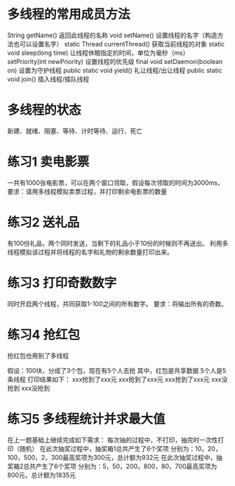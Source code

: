 # 多线程的常用成员方法

String getName()                 返回此线程的名称
void setName()                   设置线程的名字（构造方法也可以设置名字）
static Thread currentThread()    获取当前线程的对象
static void sleep(long time)     让线程休眠指定的时间，单位为毫秒（ms）
setPriority(int newPriority)     设置线程的优先级
final void setDaemon(boolean on) 设置为守护线程
public static void yield()       礼让线程/出让线程
public static void join()        插入线程/插队线程

# 多线程的状态

新建、就绪、阻塞、等待、计时等待、运行、死亡

# 练习1 卖电影票

一共有1000张电影票，可以在两个窗口领取，假设每次领取的时间为3000ms，
要求：请用多线程模拟卖票过程，并打印剩余电影票的数量

# 练习2 送礼品

有100份礼品，两个同时发送，当剩下的礼品小于10份的时候则不再送出。
利用多线程模拟该过程并将线程的名字和礼物的剩余数量打印出来。

# 练习3 打印奇数数字

同时开启两个线程，共同获取1-100之间的所有数字。
要求：将输出所有的奇数。

# 练习4 抢红包

抢红包也用到了多线程

假设：100块，分成了3个包，现在有5个人去抢
其中，红包是共享数据
5个人是5条线程
打印结果如下：
    xxx抢到了xxx元
    xxx抢到了xxx元
    xxx抢到了xxx元
    xxx没抢到
    xxx没抢到 

# 练习5 多线程统计并求最大值

在上一题基础上继续完成如下需求：
    每次抽的过程中，不打印，抽完时一次性打印（随机）
    在此次抽奖过程中，抽奖箱1总共产生了6个奖项
        分别为：10，20，100，500，2，300最高奖项为300元，总计额为932元
    在此次抽奖过程中，抽奖箱2总共产生了6个奖项
        分别为：5，50，200，800，80，700最高奖项为800元，总计额为1835元

